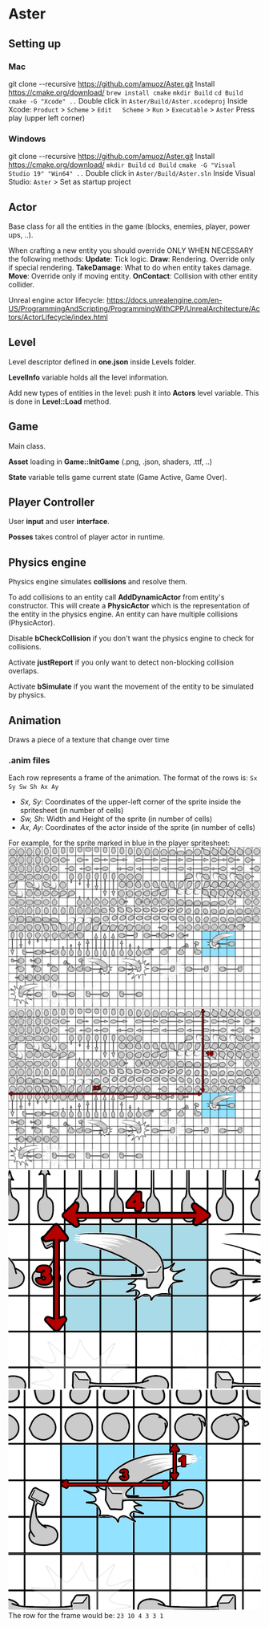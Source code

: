 # Aster

## Setting up
### Mac
git clone --recursive https://github.com/amuoz/Aster.git
Install https://cmake.org/download/
`brew install cmake`
`mkdir Build`
`cd Build`
`cmake -G "Xcode" ..`
Double click in `Aster/Build/Aster.xcodeproj`
Inside Xcode:
  `Product`	>	`Scheme`	>	`Edit	Scheme` > `Run` > `Executable` > `Aster`
Press play (upper left corner)
### Windows
git clone --recursive https://github.com/amuoz/Aster.git
Install https://cmake.org/download/
`mkdir Build`
`cd Build`
`cmake -G "Visual Studio 19" "Win64" ..`
Double click in `Aster/Build/Aster.sln`
Inside Visual Studio:
`Aster` > Set as startup project

## Actor
Base class for all the entities in the game (blocks, enemies, player, power ups, ..).

When crafting a new entity you should override ONLY WHEN NECESSARY the following methods:
**Update**: Tick logic.
**Draw**: Rendering. Override only if special rendering.
**TakeDamage**: What to do when entity takes damage.
**Move**: Override only if moving entity.
**OnContact**: Collision with other entity collider.

Unreal engine actor lifecycle:
https://docs.unrealengine.com/en-US/ProgrammingAndScripting/ProgrammingWithCPP/UnrealArchitecture/Actors/ActorLifecycle/index.html

## Level
Level descriptor defined in **one.json** inside Levels folder.

**LevelInfo** variable holds all the level information.

Add new types of entities in the level: push it into **Actors** level variable. This is done in **Level::Load** method.

## Game
Main class.

**Asset** loading in **Game::InitGame** (.png, .json, shaders, .ttf, ..)

**State** variable tells game current state (Game Active, Game Over).

## Player Controller
User **input** and user **interface**.

**Posses** takes control of player actor in runtime.

## Physics engine
Physics engine simulates **collisions** and resolve them.

To add collisions to an entity call **AddDynamicActor** from entity's constructor. This will create a **PhysicActor** which is the representation of the entity in the physics engine. An entity can have multiple collisions (PhysicActor).

Disable **bCheckCollision** if you don't want the physics engine to check for collisions.

Activate **justReport** if you only want to detect non-blocking collision overlaps.

Activate **bSimulate** if you want the movement of the entity to be simulated by physics.

## Animation
Draws a piece of a texture that change over time

### .anim files
Each row represents a frame of the animation. The format of the rows is:
`Sx Sy Sw Sh Ax Ay`
* *Sx, Sy*: Coordinates of the upper-left corner of the sprite inside the spritesheet (in number of cells)
* *Sw, Sh*: Width and Height of the sprite (in number of cells)
* *Ax, Ay*: Coordinates of the actor inside of the sprite (in number of cells)

For example, for the sprite marked in blue in the player spritesheet:
![anim1](Docs/1.png) ![anim1](Docs/2.png) ![anim1](Docs/3.png) ![anim1](Docs/4.png)
The row for the frame would be:
`23 10 4 3 3 1`